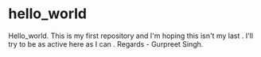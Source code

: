 # hello_world
Hello_world.
This is my first repository and I'm hoping this isn't my last .
I'll try to be as active here as I can . Regards - Gurpreet Singh. 
